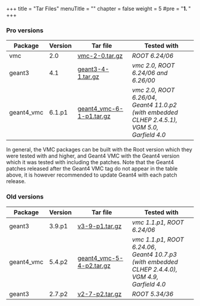 +++
title = "Tar Files"
menuTitle = ""
chapter = false
weight = 5
#pre = "<b>1. </b>"
+++

### Pro versions

| Package | Version | Tar file | Tested with |
|---------|---------|----------| ------------|
| vmc | 2.0 | [vmc-2-0.tar.gz](https://github.com/vmc-project/vmc/archive/v2-0.tar.gz) | *ROOT 6.24/06* |
| geant3 | 4.1 | [geant3-4-1.tar.gz](https://github.com/vmc-project/geant3/archive/v4-1.tar.gz) | *vmc 2.0, ROOT 6.24/06 and 6.26/00* |
| geant4_vmc | 6.1.p1 | [geant4_vmc-6-1-p1.tar.gz](https://github.com/vmc-project/geant4_vmc/archive/v6-1-p1.tar.gz) | *vmc 2.0, ROOT 6.26/04*,<br> *Geant4 11.0.p2 (with embedded CLHEP 2.4.5.1),* <br> *VGM 5.0,* <br> *Garfield 4.0*|

In general, the VMC packages can be built with the Root version which they were tested with and higher, and Geant4 VMC with the Geant4 version which it was tested with including the patches. Note that the Geant4 patches released after the Geant4 VMC tag do not appear in the table above, it is however recommended to update Geant4 with each patch release.

### Old versions

| Package | Version | Tar file | Tested with |
|---------|---------|----------| ------------|
| geant3 | 3.9.p1 | [v3-9-p1.tar.gz](https://github.com/vmc-project/geant3/archive/v3-9-p1.tar.gz) | *vmc 1.1.p1, ROOT 6.24/06*  |
| geant4_vmc | 5.4.p2 | [geant4_vmc-5-4-p2.tar.gz](https://github.com/vmc-project/geant4_vmc/archive/v5-4-p2.tar.gz) | *vmc 1.1.p1, ROOT 6.24.06*,<br> *Geant4 10.7.p3 (with embedded CLHEP 2.4.4.0),* <br> *VGM 4.9,* <br> *Garfield 4.0*|
| geant3 | 2.7.p2 | [v2-7-p2.tar.gz](https://github.com/vmc-project/geant3/archive/v2-7-p2.tar.gz) | *ROOT 5.34/36*  |
